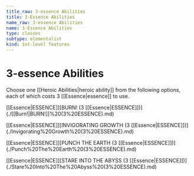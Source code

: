 ```yaml
---
title_raw: 3-essence Abilities
title: 3-Essence Abilities
name_raw: 3-essence Abilities
name: 3-Essence Abilities
type: classes
subtype: elementalist
kind: 1st-level features
---
```


# 3-essence Abilities

Choose one [[Heroic Abilities|heroic ability]] from the following options, each of which costs 3 [[Essence|essence]] to use.

[[Essence|ESSENCE]]\[BURN! (3 [[Essence|ESSENCE]])\](./[[Burn!|BURN!]]%20(3%20ESSENCE).md)

[[Essence|ESSENCE]]\[INVIGORATING GROWTH (3 [[Essence|ESSENCE]])\](./Invigorating%20Growth%20(3%20ESSENCE).md)

[[Essence|ESSENCE]]\[PUNCH THE EARTH (3 [[Essence|ESSENCE]])\](./Punch%20The%20Earth%20(3%20ESSENCE).md)

[[Essence|ESSENCE]]\[STARE INTO THE ABYSS (3 [[Essence|ESSENCE]])\](./Stare%20Into%20The%20Abyss%20(3%20ESSENCE).md)
